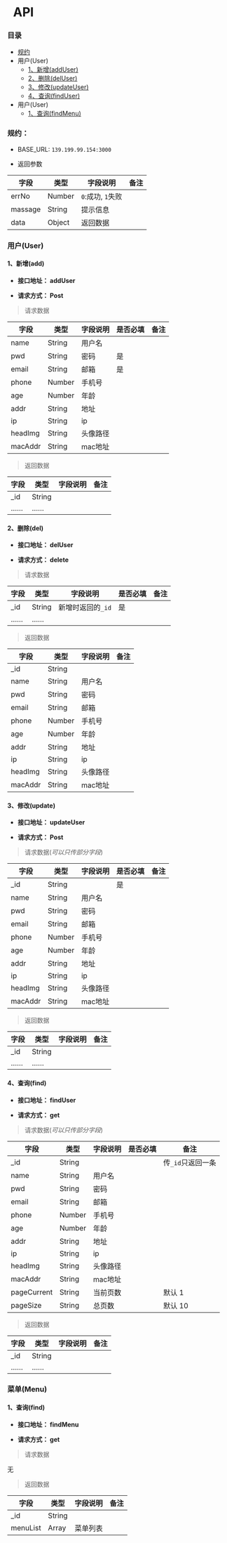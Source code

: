 #   API

### 目录
* [规约](#Protocol)
* 用户(User)
	- [1、新增(addUser)](#addUser)
	- [2、删除(delUser)](#delUser)
	- [3、修改(updateUser)](#updateUser)
	- [4、查询(findUser)](#findUser)
* 用户(User)
	- [1、查询(findMenu)](#findMenu)


### <a name="Protocol" /> 规约：

* BASE_URL: `139.199.99.154:3000`

* 返回参数

| 字段 		| 类型 		| 字段说明 		| 备注		 |
|-----------|-----------|---------------|------------|
|errNo		|Number		|`0`:成功, `1`失败|
|massage	|String		|提示信息		|
|data		|Object		|返回数据		|



### 用户(User)

####  <a name="addUser" /> 1、新增(add)

- __接口地址： addUser__

- __请求方式： Post__

> 请求数据

| 字段 		| 类型 		| 字段说明 		| 是否必填 | 备注		|
|-----------|-----------|---------------|----------|------------|
|name		|String		|用户名			|			|
|pwd		|String		|密码			|是			|
|email		|String		|邮箱			|是			|
|phone		|Number		|手机号			|			|
|age		|Number		|年龄			|			|
|addr		|String		|地址			|			|
|ip			|String		|ip				|			|
|headImg	|String		|头像路径		|			|
|macAddr	|String		|mac地址		|			|

> 返回数据

| 字段 		| 类型 		| 字段说明 		| 备注		 |
|-----------|-----------|---------------|------------|
|_id		|String		|				|
|……			|……			|				|

####  <a name="delUser" /> 2、删除(del)


- __接口地址： delUser__

- __请求方式： delete__

> 请求数据

| 字段 		| 类型 		| 字段说明 		| 是否必填 | 备注		 |
|-----------|-----------|---------------|----------|------------|
|_id		|String		|新增时返回的`_id` | 是
|……			|……			|				|


> 返回数据

| 字段 		| 类型 		| 字段说明 		| 备注		|
|-----------|-----------|---------------|------------|
|_id		|String		|				|			|
|name		|String		|用户名			|			|
|pwd		|String		|密码			|			|
|email		|String		|邮箱			|			|
|phone		|Number		|手机号			|			|
|age		|Number		|年龄			|			|
|addr		|String		|地址			|			|
|ip			|String		|ip				|			|
|headImg	|String		|头像路径		|			|
|macAddr	|String		|mac地址		|			|

####  <a name="updateUser" /> 3、修改(update)

- __接口地址： updateUser__

- __请求方式： Post__


> 请求数据(_可以只传部分字段_)

| 字段 		| 类型 		| 字段说明 		| 是否必填 | 备注		|
|-----------|-----------|---------------|----------|------------|
|_id		|String		|				|是			|
|name		|String		|用户名			|			|
|pwd		|String		|密码			|			|
|email		|String		|邮箱			|			|
|phone		|Number		|手机号			|			|
|age		|Number		|年龄			|			|
|addr		|String		|地址			|			|
|ip			|String		|ip				|			|
|headImg	|String		|头像路径		|			|
|macAddr	|String		|mac地址		|			|



> 返回数据

| 字段 		| 类型 		| 字段说明 		| 备注		 |
|-----------|-----------|---------------|------------|
|_id		|String		|				|
|……			|……			|				|

####  <a name="findUser" /> 4、查询(find)

- __接口地址： findUser__

- __请求方式： get__


> 请求数据(_可以只传部分字段_)

| 字段 		| 类型 		| 字段说明 		| 是否必填 | 备注		|
|-----------|-----------|---------------|----------|------------|
|_id		|String		|				|			| 传`_id`只返回一条
|name		|String		|用户名			|			|
|pwd		|String		|密码			|			|
|email		|String		|邮箱			|			|
|phone		|Number		|手机号			|			|
|age		|Number		|年龄			|			|
|addr		|String		|地址			|			|
|ip			|String		|ip				|			|
|headImg	|String		|头像路径		|			|
|macAddr	|String		|mac地址		|			|
|pageCurrent|String		|当前页数		|			|默认 1
|pageSize	|String		|总页数			|			|默认 10

> 返回数据

| 字段 		| 类型 		| 字段说明 		| 备注		 |
|-----------|-----------|---------------|------------|
|_id		|String		|				|
|……			|……			|				|

### 菜单(Menu)

####  <a name="findMenu" /> 1、查询(find)

- __接口地址： findMenu__

- __请求方式： get__


> 请求数据

无

> 返回数据

| 字段 		| 类型 		| 字段说明 		| 备注		 |
|-----------|-----------|---------------|------------|
|_id		|String		|				|
|menuList	|Array		|菜单列表		|
